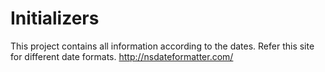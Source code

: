 # Initializers
This project contains all information according to the dates.
Refer this site for different date formats. http://nsdateformatter.com/
